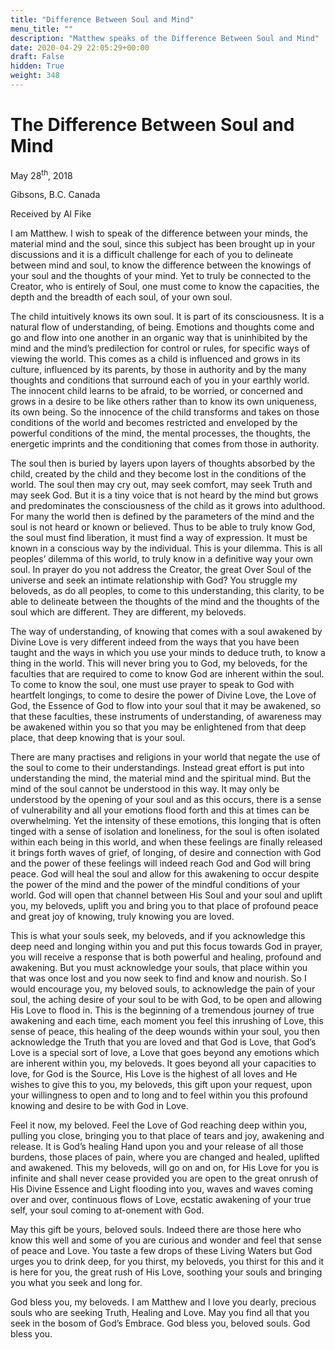 ```yaml
---
title: "Difference Between Soul and Mind"
menu_title: ""
description: "Matthew speaks of the Difference Between Soul and Mind"
date: 2020-04-29 22:05:29+00:00
draft: False
hidden: True
weight: 348
---
```

#  The Difference Between Soul and Mind

May 28<sup>th</sup>, 2018

Gibsons, B.C. Canada

Received by Al Fike


I am Matthew. I wish to speak of the difference between your minds, the material mind and the soul, since this subject has been brought up in your discussions and it is a difficult challenge for each of you to delineate between mind and soul, to know the difference between the knowings of your soul and the thoughts of your mind. Yet to truly be connected to the Creator, who is entirely of Soul, one must come to know the capacities, the depth and the breadth of each soul, of your own soul. 

The child intuitively knows its own soul. It is part of its consciousness. It is a natural flow of understanding, of being. Emotions and thoughts come and go and flow into one another in an organic way that is uninhibited by the mind and the mind’s predilection for control or rules, for specific ways of viewing the world. This comes as a child is influenced and grows in its culture, influenced by its parents, by those in authority and by the many thoughts and conditions that surround each of you in your earthly world. The innocent child learns to be afraid, to be worried, or concerned and grows in a desire to be like others rather than to know its own uniqueness, its own being. So the innocence of the child transforms and takes on those conditions of the world and becomes restricted and enveloped by the powerful conditions of the mind, the mental processes, the thoughts, the energetic imprints and the conditioning that comes from those in authority. 

The soul then is buried by layers upon layers of thoughts absorbed by the child, created by the child and they become lost in the conditions of the world. The soul then may cry out, may seek comfort, may seek Truth and may seek God. But it is a tiny voice that is not heard by the mind but grows and predominates the consciousness of the child as it grows into adulthood. For many the world then is defined by the parameters of the mind and the soul is not heard or known or believed. Thus to be able to truly know God, the soul must find liberation, it must find a way of expression. It must be known in a conscious way by the individual. This is your dilemma. This is all peoples’ dilemma of this world, to truly know in a definitive way your own soul. In prayer do you not address the Creator, the great Over Soul of the universe and seek an intimate relationship with God? You struggle my beloveds, as do all peoples, to come to this understanding, this clarity, to be able to delineate between the thoughts of the mind and the thoughts of the soul which are different. They are different, my beloveds. 

The way of understanding, of knowing that comes with a soul awakened by Divine Love is very different indeed from the ways that you have been taught and the ways in which you use your minds to deduce truth, to know a thing in the world. This will never bring you to God, my beloveds, for the faculties that are required to come to know God are inherent within the soul. To come to know the soul, one must use prayer to speak to God with heartfelt longings, to come to desire the power of Divine Love, the Love of God, the Essence of God to flow into your soul that it may be awakened, so that these faculties, these instruments of understanding, of awareness may be awakened within you so that you may be enlightened from that deep place, that deep knowing that is your soul.

There are many practises and religions in your world that negate the use of the soul to come to their understandings. Instead great effort is put into understanding the mind, the material mind and the spiritual mind. But the mind of the soul cannot be understood in this way. It may only be understood by the opening of your soul and as this occurs, there is a sense of vulnerability and all your emotions flood forth and this at times can be overwhelming. Yet the intensity of these emotions, this longing that is often tinged with a sense of isolation and loneliness, for the soul is often isolated within each being in this world, and when these feelings are finally released it brings forth waves of grief, of longing, of desire and connection with God and the power of these feelings will indeed reach God and God will bring peace. God will heal the soul and allow for this awakening to occur despite the power of the mind and the power of the mindful conditions of your world. God will open that channel between His Soul and your soul and uplift you, my beloveds, uplift you and bring you to that place of profound peace and great joy of knowing, truly knowing you are loved.

This is what your souls seek, my beloveds, and if you acknowledge this deep need and longing within you and put this focus towards God in prayer, you will receive a response that is both powerful and healing, profound and awakening. But you must acknowledge your souls, that place within you that was once lost and you now seek to find and know and nourish. So I would encourage you, my beloved souls, to acknowledge the pain of your soul, the aching desire of your soul to be with God, to be open and allowing His Love to flood in. This is the beginning of a tremendous journey of true awakening and each time, each moment you feel this inrushing of Love, this sense of peace, this healing of the deep wounds within your soul, you then acknowledge the Truth that you are loved and that God is Love, that God’s Love is a special sort of love, a Love that goes beyond any emotions which are inherent within you, my beloveds. It goes beyond all your capacities to love, for God is the Source, His Love is the highest of all loves and He wishes to give this to you, my beloveds, this gift upon your request, upon your willingness to open and to long and to feel within you this profound knowing and desire to be with God in Love.

Feel it now, my beloved. Feel the Love of God reaching deep within you, pulling you close, bringing you to that place of tears and joy, awakening and release. It is God’s healing Hand upon you and your release of all those burdens, those places of pain, where you are changed and healed, uplifted and awakened. This my beloveds, will go on and on, for His Love for you is infinite and shall never cease provided you are open to the great onrush of His Divine Essence and Light flooding into you, waves and waves coming over and over, continuous flows of Love, ecstatic awakening of your true self, your soul coming to at-onement with God.

May this gift be yours, beloved souls. Indeed there are those here who know this well and some of you are curious and wonder and feel that sense of peace and Love. You taste a few drops of these Living Waters but God urges you to drink deep, for you thirst, my beloveds, you thirst for this and it is here for you, the great rush of His Love, soothing your souls and bringing you what you seek and long for.

God bless you, my beloveds. I am Matthew and I love you dearly, precious souls who are seeking Truth, Healing and Love. May you find all that you seek in the bosom of God’s Embrace. God bless you, beloved souls. God bless you.
